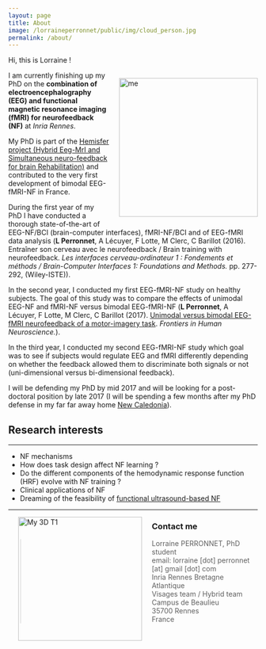 ```yaml
---
layout: page
title: About
image: /lorraineperronnet/public/img/cloud_person.jpg
permalink: /about/
---
```


<img src="/lorraineperronnet/public/img/low_small2.jpg" style="width:280px;float:right;margin:45px 0 20px 20px" alt="me" />
<p> Hi, this is Lorraine !</p> <p>I am currently finishing up my PhD on the <strong>combination of electroencephalography (EEG) and functional magnetic resonance imaging (fMRI) for neurofeedback (NF)</strong> at <em>Inria Rennes</em>.</p> 

My PhD is part of the [Hemisfer project (Hybrid Eeg-MrI and Simultaneous neuro-feedback for brain Rehabilitation)](https://www.researchgate.net/project/Hemisfer) and contributed to the very first development of bimodal EEG-fMRI-NF in France.

During the first year of my PhD I have conducted a thorough state-of-the-art of EEG-NF/BCI (brain-computer interfaces), fMRI-NF/BCI and of EEG-fMRI data analysis (**L Perronnet**, A Lécuyer, F Lotte, M Clerc, C Barillot (2016). Entraîner son cerveau avec le neurofeedback / Brain training with neurofeedback. *Les interfaces cerveau-ordinateur 1 : Fondements et méthods / Brain-Computer Interfaces 1: Foundations and Methods.* pp. 277-292, (Wiley-ISTE)).

In the second year, I conducted my first EEG-fMRI-NF study on healthy subjects. The goal of this study was to compare the effects of unimodal EEG-NF and fMRI-NF versus bimodal EEG-fMRI-NF (**L Perronnet**, A Lécuyer, F Lotte, M Clerc, C Barillot (2017).  [Unimodal versus bimodal EEG-fMRI neurofeedback of a motor-imagery task](http://journal.frontiersin.org/article/10.3389/fnhum.2017.00193/full). *Frontiers in Human Neuroscience.*).

In the third year, I conducted my second EEG-fMRI-NF study which goal was to see if subjects would regulate EEG and fMRI differently depending on whether the feedback allowed them to discriminate both signals or not (uni-dimensional versus bi-dimensional feedback).

I will be defending my PhD by mid 2017 and will be looking for a post-doctoral position by late 2017 (I will be spending a few months after my PhD defense in my far far away home [New Caledonia](https://en.wikipedia.org/wiki/New_Caledonia)).

## Research interests
--- 
- NF mechanisms
- How does task design affect NF learning ?
- Do the different components of the hemodynamic response function (HRF) evolve with NF training ?
- Clinical applications of NF
- Dreaming of the feasibility of [functional ultrasound-based NF](http://fultrasound.eu/technology/)

---

<img src="/lorraineperronnet/public/img/my3DT1.PNG" style="width:250px;float:left;margin:0 20px 20px" alt="My 3D T1" />


### Contact me

<blockquote> Lorraine PERRONNET, PhD student <br/> email: lorraine [dot] perronnet [at] gmail [dot] com <br/>Inria Rennes Bretagne Atlantique<br/>Visages team / Hybrid team<br/>Campus de Beaulieu<br/>35700 Rennes<br/>France </blockquote> 
